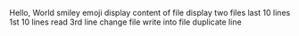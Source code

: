 Hello, World
smiley emoji
display content of file
display two files
last 10 lines
1st 10 lines
read 3rd line
change file
write into file
duplicate line
